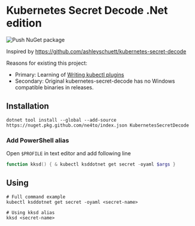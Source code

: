 ﻿# Kubernetes Secret Decode .Net edition

![Push NuGet package](https://github.com/Ne4to/kubernetes-secret-decode-dotnet/workflows/Push%20NuGet%20package/badge.svg)

Inspired by https://github.com/ashleyschuett/kubernetes-secret-decode

Reasons for existing this project:
- Primary: Learning of [Writing kubectl plugins](https://kubernetes.io/docs/tasks/extend-kubectl/kubectl-plugins/#writing-kubectl-plugins)
- Secondary: Original kubernetes-secret-decode has no Windows compatible binaries in releases.

## Installation

```
dotnet tool install --global --add-source https://nuget.pkg.github.com/ne4to/index.json KubernetesSecretDecode
```

### Add PowerShell alias

Open `$PROFILE` in text editor and add following line

```powershell
function kksd() { & kubectl ksddotnet get secret -oyaml $args }
```

## Using

```shell
# Full command example
kubectl ksddotnet get secret -oyaml <secret-name>

# Using kksd alias
kksd <secret-name>
```